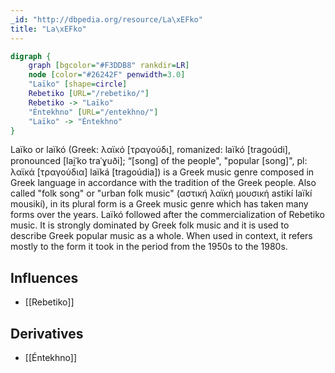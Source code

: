 ```yaml
---
_id: "http://dbpedia.org/resource/La\xEFko"
title: "La\xEFko"
---
```


```dot
digraph {
	graph [bgcolor="#F3DDB8" rankdir=LR]
	node [color="#26242F" penwidth=3.0]
	"Laïko" [shape=circle]
	Rebetiko [URL="/rebetiko/"]
	Rebetiko -> "Laïko"
	"Éntekhno" [URL="/entekhno/"]
	"Laïko" -> "Éntekhno"
}
```

Laïko or laïkó (Greek: λαϊκό [τραγούδι], romanized: laïkó [tragoúdi], pronounced [lai̯ˈko traˈɣuði]; “[song] of the people", "popular [song]", pl: λαϊκά [τραγούδια] laïká [tragoúdia]) is a Greek music genre composed in Greek language in accordance with the tradition of the Greek people. Also called "folk song" or "urban folk music" (αστική λαϊκή μουσική astikí laïkí mousikí), in its plural form is a Greek music genre which has taken many forms over the years. Laïkó followed after the commercialization of Rebetiko music. It is strongly dominated by Greek folk music and it is used to describe Greek popular music as a whole. When used in context, it refers mostly to the form it took in the period from the 1950s to the 1980s.

## Influences

- [[Rebetiko]]

## Derivatives

- [[Éntekhno]]
